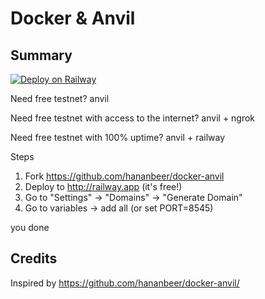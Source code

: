 # Docker & Anvil

## Summary

[![Deploy on Railway](https://railway.app/button.svg)](https://railway.app/template/tbd)

Need free testnet?
anvil

Need free testnet with access to the internet?
anvil + ngrok

Need free testnet with 100% uptime?
anvil + railway

Steps

1. Fork https://github.com/hananbeer/docker-anvil
2. Deploy to http://railway.app (it's free!)
3. Go to "Settings" -> "Domains" -> "Generate Domain"
4. Go to variables -> add all (or set PORT=8545)

you done

## Credits

Inspired by https://github.com/hananbeer/docker-anvil/
